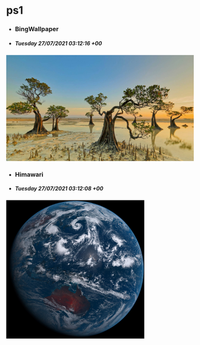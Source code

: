 # ps1

- ### BingWallpaper
- ##### Tuesday 27/07/2021 03:12:16 +00
<img src="BingWallpaper/latest.jpg" width="700" height="auto" title="👉  BingWallpaper  👈">


- ### Himawari 
- ##### Tuesday 27/07/2021 03:12:08 +00
<img src="Himawari/latest.jpg" width="auto" height="371" title="👉  Himawari  👈">






